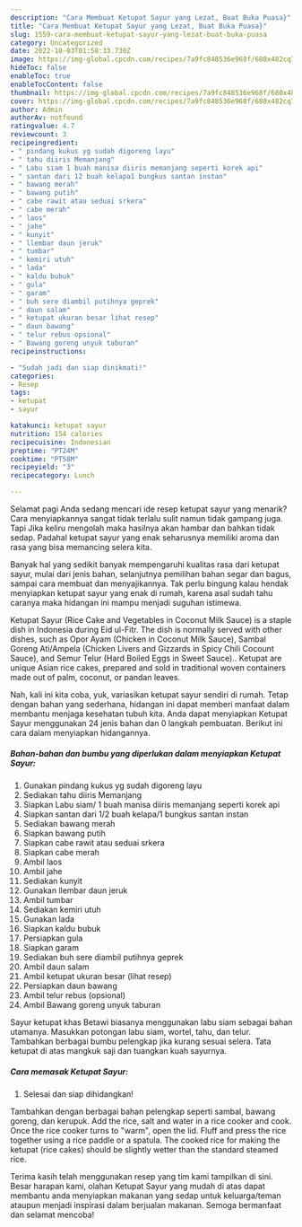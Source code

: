 ```yaml
---
description: "Cara Membuat Ketupat Sayur yang Lezat, Buat Buka Puasa}"
title: "Cara Membuat Ketupat Sayur yang Lezat, Buat Buka Puasa}"
slug: 1559-cara-membuat-ketupat-sayur-yang-lezat-buat-buka-puasa
category: Uncategorized
date: 2022-10-03T01:58:33.730Z
image: https://img-global.cpcdn.com/recipes/7a9fc848536e968f/680x482cq70/ketupat-sayur-foto-resep-utama.jpg
hideToc: false
enableToc: true
enableTocContent: false
thumbnail: https://img-global.cpcdn.com/recipes/7a9fc848536e968f/680x482cq70/ketupat-sayur-foto-resep-utama.jpg
cover: https://img-global.cpcdn.com/recipes/7a9fc848536e968f/680x482cq70/ketupat-sayur-foto-resep-utama.jpg
author: Admin
authorAv: notfound
ratingvalue: 4.7
reviewcount: 3
recipeingredient:
- " pindang kukus yg sudah digoreng layu"
- " tahu diiris Memanjang"
- " Labu siam 1 buah manisa diiris memanjang seperti korek api"
- " santan dari 12 buah kelapa1 bungkus santan instan"
- " bawang merah"
- " bawang putih"
- " cabe rawit atau seduai srkera"
- " cabe merah"
- " laos"
- " jahe"
- " kunyit"
- " llembar daun jeruk"
- " tumbar"
- " kemiri utuh"
- " lada"
- " kaldu bubuk"
- " gula"
- " garam"
- " buh sere diambil putihnya geprek"
- " daun salam"
- " ketupat ukuran besar lihat resep"
- " daun bawang"
- " telur rebus opsional"
- " Bawang goreng unyuk taburan"
recipeinstructions:

- "Sudah jadi dan siap dinikmati!"
categories:
- Resep
tags:
- ketupat
- sayur

katakunci: ketupat sayur 
nutrition: 154 calories
recipecuisine: Indonesian
preptime: "PT24M"
cooktime: "PT58M"
recipeyield: "3"
recipecategory: Lunch

---
```



Selamat pagi Anda sedang mencari ide resep ketupat sayur yang menarik? Cara menyiapkannya sangat tidak terlalu sulit namun tidak gampang juga. Tapi Jika keliru mengolah maka hasilnya akan hambar dan bahkan tidak sedap. Padahal ketupat sayur yang enak seharusnya memiliki aroma dan rasa yang bisa memancing selera kita.


Banyak hal yang sedikit banyak mempengaruhi kualitas rasa dari ketupat sayur, mulai dari jenis bahan, selanjutnya pemilihan bahan segar dan bagus, sampai cara membuat dan menyajikannya. Tak perlu bingung kalau hendak menyiapkan ketupat sayur yang enak di rumah, karena asal sudah tahu caranya maka hidangan ini mampu menjadi suguhan istimewa.

Ketupat Sayur (Rice Cake and Vegetables in Coconut Milk Sauce) is a staple dish in Indonesia during Eid ul-Fitr. The dish is normally served with other dishes, such as Opor Ayam (Chicken in Coconut Milk Sauce), Sambal Goreng Ati/Ampela (Chicken Livers and Gizzards in Spicy Chili Cocount Sauce), and Semur Telur (Hard Boiled Eggs in Sweet Sauce).. Ketupat are unique Asian rice cakes, prepared and sold in traditional woven containers made out of palm, coconut, or pandan leaves.


Nah, kali ini kita coba, yuk, variasikan ketupat sayur sendiri di rumah. Tetap dengan bahan yang sederhana, hidangan ini dapat memberi manfaat dalam membantu menjaga kesehatan tubuh kita. Anda dapat menyiapkan Ketupat Sayur menggunakan 24 jenis bahan dan 0 langkah pembuatan. Berikut ini cara dalam menyiapkan hidangannya.

<!--inarticleads1-->

##### Bahan-bahan dan bumbu yang diperlukan dalam menyiapkan Ketupat Sayur:

1. Gunakan  pindang kukus yg sudah digoreng layu
1. Sediakan  tahu diiris Memanjang
1. Siapkan  Labu siam/ 1 buah manisa diiris memanjang seperti korek api
1. Siapkan  santan dari 1/2 buah kelapa/1 bungkus santan instan
1. Sediakan  bawang merah
1. Siapkan  bawang putih
1. Siapkan  cabe rawit atau seduai srkera
1. Siapkan  cabe merah
1. Ambil  laos
1. Ambil  jahe
1. Sediakan  kunyit
1. Gunakan  llembar daun jeruk
1. Ambil  tumbar
1. Sediakan  kemiri utuh
1. Gunakan  lada
1. Siapkan  kaldu bubuk
1. Persiapkan  gula
1. Siapkan  garam
1. Sediakan  buh sere diambil putihnya geprek
1. Ambil  daun salam
1. Ambil  ketupat ukuran besar (lihat resep)
1. Persiapkan  daun bawang
1. Ambil  telur rebus (opsional)
1. Ambil  Bawang goreng unyuk taburan


Sayur ketupat khas Betawi biasanya menggunakan labu siam sebagai bahan utamanya. Masukkan potongan labu siam, wortel, tahu, dan telur. Tambahkan berbagai bumbu pelengkap jika kurang sesuai selera. Tata ketupat di atas mangkuk saji dan tuangkan kuah sayurnya. 

<!--inarticleads2-->

##### Cara memasak Ketupat Sayur:


1. Selesai dan siap dihidangkan!

Tambahkan dengan berbagai bahan pelengkap seperti sambal, bawang goreng, dan kerupuk. Add the rice, salt and water in a rice cooker and cook. Once the rice cooker turns to &#34;warm&#34;, open the lid. Fluff and press the rice together using a rice paddle or a spatula. The cooked rice for making the ketupat (rice cakes) should be slightly wetter than the standard steamed rice. 

Terima kasih telah menggunakan resep yang tim kami tampilkan di sini. Besar harapan kami, olahan Ketupat Sayur yang mudah di atas dapat membantu anda menyiapkan makanan yang sedap untuk keluarga/teman ataupun menjadi inspirasi dalam berjualan makanan. Semoga bermanfaat dan selamat mencoba!
